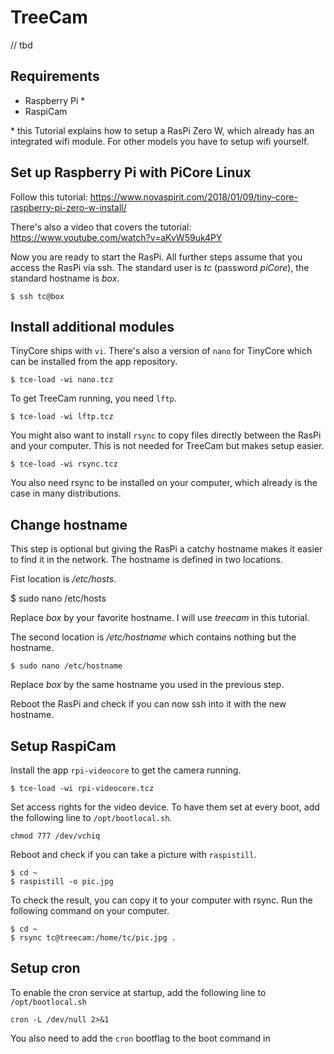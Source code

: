 # TreeCam

// tbd

## Requirements

- Raspberry Pi \*
- RaspiCam

\* this Tutorial explains how to setup a RasPi Zero W, which already has an integrated wifi module. For other models you have to setup wifi yourself.

## Set up Raspberry Pi with PiCore Linux

Follow this tutorial: https://www.novaspirit.com/2018/01/09/tiny-core-raspberry-pi-zero-w-install/

There's also a video that covers the tutorial: https://www.youtube.com/watch?v=aKvW59uk4PY

Now you are ready to start the RasPi. All further steps assume that you access the RasPi via ssh. The standard user is _tc_ (password _piCore_), the standard hostname is _box_.

    $ ssh tc@box

## Install additional modules

TinyCore ships with `vi`. There's also a version of `nano` for TinyCore which can be installed from the app repository.

    $ tce-load -wi nano.tcz

To get TreeCam running, you need `lftp`.

    $ tce-load -wi lftp.tcz

You might also want to install `rsync` to copy files directly between the RasPi and your computer. This is not needed for TreeCam but makes setup easier.

    $ tce-load -wi rsync.tcz

You also need rsync to be installed on your computer, which already is the case in many distributions.

## Change hostname

This step is optional but giving the RasPi a catchy hostname makes it easier to find it in the network. The hostname is defined in two locations.

Fist location is _/etc/hosts_.

$ sudo nano /etc/hosts

Replace _box_ by your favorite hostname. I will use _treecam_ in this tutorial.

The second location is _/etc/hostname_ which contains nothing but the hostname.

    $ sudo nano /etc/hostname

Replace _box_ by the same hostname you used in the previous step.

Reboot the RasPi and check if you can now ssh into it with the new hostname.

## Setup RaspiCam

Install the app `rpi-videocore` to get the camera running.

    $ tce-load -wi rpi-videocore.tcz

Set access rights for the video device. To have them set at every boot, add the following line to `/opt/bootlocal.sh`.

    chmod 777 /dev/vchiq

Reboot and check if you can take a picture with `raspistill`.

    $ cd ~
    $ raspistill -o pic.jpg

To check the result, you can copy it to your computer with rsync. Run the following command on your computer.

    $ cd ~
    $ rsync tc@treecam:/home/tc/pic.jpg .

## Setup cron

To enable the cron service at startup, add the following line to `/opt/bootlocal.sh`

    cron -L /dev/null 2>&1

You also need to add the `cron` bootflag to the boot command in

